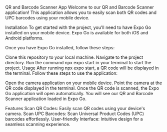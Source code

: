 QR and Barcode Scanner App
Welcome to our QR and Barcode Scanner application! This application allows you to easily scan both QR codes and UPC barcodes using your mobile device.

Installation
To get started with the project, you'll need to have Expo Go installed on your mobile device. Expo Go is available for both iOS and Android platforms.

Once you have Expo Go installed, follow these steps:

Clone this repository to your local machine.
Navigate to the project directory.
Run the command npx expo start in your terminal to start the project.
Usage
After running npx expo start, a QR code will be displayed in the terminal. Follow these steps to use the application:

Open the camera application on your mobile device.
Point the camera at the QR code displayed in the terminal.
Once the QR code is scanned, the Expo Go application will open automatically.
You will see our QR and Barcode Scanner application loaded in Expo Go.

Features
Scan QR Codes: Easily scan QR codes using your device's camera.
Scan UPC Barcodes: Scan Universal Product Codes (UPC) barcodes effortlessly.
User-friendly Interface: Intuitive design for a seamless scanning experience.
